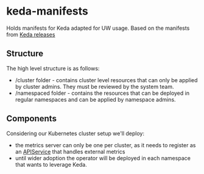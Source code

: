 # keda-manifests
Holds manifests for Keda adapted for UW usage.
Based on the manifests from [Keda releases](https://github.com/kedacore/keda/releases)

## Structure
The high level structure is as follows:
- /cluster folder - contains cluster level resources that can only be applied by cluster admins. They must be reviewed by the system team.
- /namespaced folder - contains the resources that can be deployed in regular namespaces and can be applied by namespace admins.

## Components
Considering our Kubernetes cluster setup we'll deploy:
- the metrics server can only be one per cluster, as it needs to register as an
  [APIService](https://github.com/utilitywarehouse/kubernetes-manifests/blob/master/dev-merit/kube-system/keda/metrics-api-service.yaml)
  that handles external metrics
- until wider adoption the operator will be deployed in each namespace that wants to leverage Keda.
